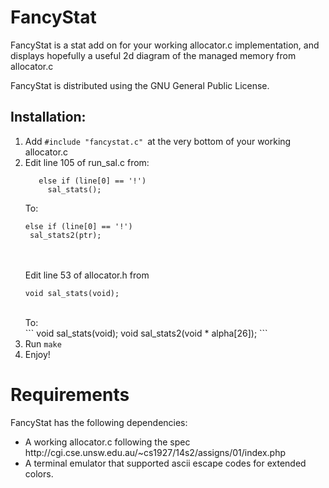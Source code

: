 FancyStat
=========

FancyStat is a stat add on for your working allocator.c implementation,
and displays hopefully a useful 2d diagram of the managed memory from
allocator.c

FancyStat is distributed using the GNU General Public License. 


Installation:
-------------

1. Add ```#include "fancystat.c" ```at the very bottom of your working allocator.c
2. Edit line 105 of run_sal.c from: <br />
	```
       else if (line[0] == '!') 
         sal_stats();
	```   
	To:<br />
	```
	else if (line[0] == '!') 
	 sal_stats2(ptr);
	```
	<br /><br />
   Edit line 53 of allocator.h from<br />
	```
	void sal_stats(void);
	```
	<br />
   To:<br />
	```
	void sal_stats(void);
	void sal_stats2(void * alpha[26]);
	```
4. Run ```make```
5. Enjoy!



Requirements
============
FancyStat has the following dependencies:<br />
<ul>
<li>A working allocator.c following the spec<br />
http://cgi.cse.unsw.edu.au/~cs1927/14s2/assigns/01/index.php
</li>
<li>A terminal emulator that supported ascii escape codes for extended colors.</li>
</ul>

